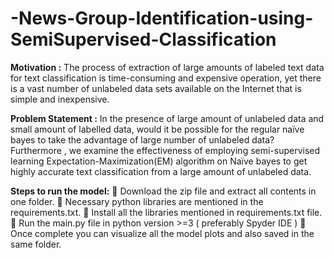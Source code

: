 # -News-Group-Identification-using-SemiSupervised-Classification

**Motivation :** The process of extraction of large amounts of labeled text data for text classification is time-consuming and expensive operation, yet there is a vast number of unlabeled data sets available on the Internet that is simple and inexpensive.

**Problem Statement :** In the presence of large amount of unlabeled data and small amount of labelled data, would it be possible for the regular naïve bayes to take the advantage of large number of unlabeled data? Furthermore , we examine the effectiveness of employing semi-supervised learning Expectation-Maximization(EM) algorithm on Naïve bayes to get highly accurate text classification from a large amount of unlabeled data.

**Steps to run the model:**
 Download the zip file and extract all contents in one folder.
 Necessary python libraries are mentioned in the requirements.txt.
 Install all the libraries mentioned in requirements.txt file.
 Run the main.py file in python version >=3 ( preferably Spyder IDE )
 Once complete you can visualize all the model plots and also saved in the same folder.
